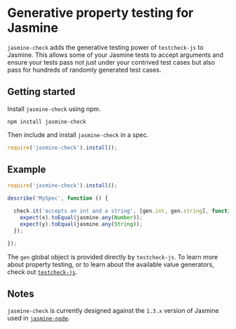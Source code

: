 Generative property testing for Jasmine
=======================================

`jasmine-check` adds the generative testing power of `testcheck-js` to Jasmine.
This allows some of your Jasmine tests to accept arguments and ensure your tests
pass not just under your contrived test cases but also pass for hundreds of
randomly generated test cases.


Getting started
---------------

Install `jasmine-check` using npm.

```shell
npm install jasmine-check
```

Then include and install `jasmine-check` in a spec.

```javascript
require('jasmine-check').install();
```

Example
-------

```javascript
require('jasmine-check').install();

describe('MySpec', function () {

  check.it('accepts an int and a string', [gen.int, gen.string], function(x, y) {
    expect(x).toEqual(jasmine.any(Number));
    expect(y).toEqual(jasmine.any(String));
  });

});
```

The `gen` global object is provided directly by `testcheck-js`. To learn more
about property testing, or to learn about the available value generators,
check out [`testcheck-js`](https://github.com/leebyron/testcheck-js).


Notes
-----

`jasmine-check` is currently designed against the `1.3.x` version of Jasmine
used in [`jasmine-node`](https://github.com/mhevery/jasmine-node).
